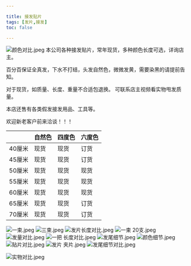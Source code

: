 ```yaml
---

title: 接发贴片
tags: [发片,接发]
toc: false

---
```


![颜色对比.jpeg](/image/pP0FKX.jpeg)
本公司各种接发贴片，常年现货，多种颜色长度可选，详询店主。

百分百保证全真发，下水不打结，头发自然色，微微发黄，需要染黑的请提前告知。


对于现货，如质量、长度、重量不合适包退换。 可联系店主视频看实物甩发质量。

本店还售有各类假发接发用品、工具等。

欢迎新老客户前来洽谈！！！

|        | 自然色 | 四度色 | 六度色 |
|--------|--------|--------|--------|
| 40厘米 | 现货   | 现货   | 订货   |
| 45厘米 | 现货   | 现货   | 订货   |
| 50厘米 | 现货   | 现货   | 现货   |
| 55厘米 | 现货   | 现货   | 现货   |
| 60厘米 | 现货   | 现货   | 现货   |
| 65厘米 | 现货   | 现货   | 订货   |
| 70厘米 | 现货   | 现货   | 订货   |


![一束.jpeg](/image/0qxRqa.jpeg)
![三束.jpeg](/image/rcrKnh.jpeg)
![发片长度对比.jpeg](/image/I1t9ql.jpeg)
![一束 20支.jpeg](/image/67WvGD.jpeg)
![发量对比.jpeg](/image/tsbQ9b.jpeg)
![一把 长度对比.jpeg](/image/nPQXTr.jpeg)
![发尾细节.jpeg](/image/yb5coj.jpeg)
![颜色细节.jpeg](/image/Oa7w0t.jpeg)
![贴片对比.jpeg](/image/jzZK4c.jpeg)
![发片 夹片.jpeg](/image/R8GkLH.jpeg)
![发尾细节对比.jpeg](/image/Mu4snj.jpeg)

![实物对比.jpeg](/image/iCGGUf.jpeg)







